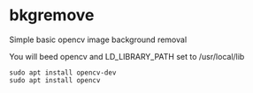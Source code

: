 # bkgremove
Simple basic opencv image background removal 

You will beed opencv and LD_LIBRARY_PATH set to /usr/local/lib

```
sudo apt install opencv-dev
sudo apt install opencv
```
